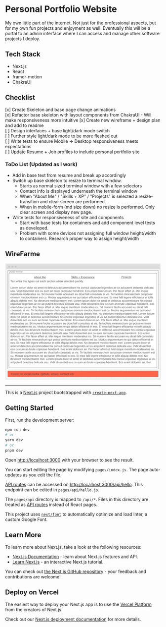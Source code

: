 # Personal Portfolio Website
My own little part of the internet. Not just for the professional aspects, but for my own fun projects and enjoyment as well. Eventually this will be a portal to an admin interface where I can access and manage other software projects I deploy.

## Tech Stack
- Next.js
- React
- framer-motion
- ChakraUI


## Checklist
[x] Create Skeleton and base page change animations <br />
[x] Refactor base skeleton with layout components from ChakraUI - Will make responsiveness more intuitive
[x] Create new wireframe + design plan and add to readme <br />
[ ] Design interfaces + base light/dark mode switch <br />
[ ] Further style light/dark mode to be more fleshed out <br />
[ ] Write tests to ensure Mobile -> Desktop responsiveness meets expectations <br />
[ ] Update Resume + Job profiles to include personal portfolio site <br />

### ToDo List (Updated as I work)
 - Add in base text from resume and break up accordingly
 - Switch up base skeleton to resize to terminal window.
   - Starts as normal sized terminal window with a few selectors
   - Contact info is displayed underneath the terminal window
   - When "About Me" / "Skills + XP" / "Projects" is selected a resize-transition and clear screen are performed.
   - When in mobile-form (md size down) no resize is performed. Only clear screen and display new page.
 - Write tests for responsiveness of site and components
   - Start with base tests for containers and add component level tests as developed.
   - Problem with some devices not assigning full window height/width to containers. Research proper way to assign height/width


## WireFarme
![wireframe for website](./public/images/wireframe.png)

----

This is a [Next.js](https://nextjs.org/) project bootstrapped with [`create-next-app`](https://github.com/vercel/next.js/tree/canary/packages/create-next-app).

## Getting Started

First, run the development server:

```bash
npm run dev
# or
yarn dev
# or
pnpm dev
```

Open [http://localhost:3000](http://localhost:3000) with your browser to see the result.

You can start editing the page by modifying `pages/index.js`. The page auto-updates as you edit the file.

[API routes](https://nextjs.org/docs/api-routes/introduction) can be accessed on [http://localhost:3000/api/hello](http://localhost:3000/api/hello). This endpoint can be edited in `pages/api/hello.js`.

The `pages/api` directory is mapped to `/api/*`. Files in this directory are treated as [API routes](https://nextjs.org/docs/api-routes/introduction) instead of React pages.

This project uses [`next/font`](https://nextjs.org/docs/basic-features/font-optimization) to automatically optimize and load Inter, a custom Google Font.

## Learn More

To learn more about Next.js, take a look at the following resources:

- [Next.js Documentation](https://nextjs.org/docs) - learn about Next.js features and API.
- [Learn Next.js](https://nextjs.org/learn) - an interactive Next.js tutorial.

You can check out [the Next.js GitHub repository](https://github.com/vercel/next.js/) - your feedback and contributions are welcome!

## Deploy on Vercel

The easiest way to deploy your Next.js app is to use the [Vercel Platform](https://vercel.com/new?utm_medium=default-template&filter=next.js&utm_source=create-next-app&utm_campaign=create-next-app-readme) from the creators of Next.js.

Check out our [Next.js deployment documentation](https://nextjs.org/docs/deployment) for more details.
